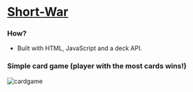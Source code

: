 # <a href="https://mthemartian.github.io/short-war/"> Short-War</a>
### How?
* Built with HTML, JavaScript and a deck API.
### Simple card game (player with the most cards wins!)
![cardgame](https://github.com/MtheMartian/short-war/assets/105645430/d2a650f5-a03a-49d4-bf49-14339ed339d4)

